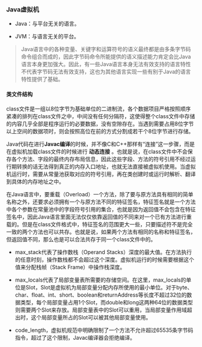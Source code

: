 ### Java虚拟机

- Java：与平台无关的语言。

- JVM：与语言无关的平台。

> Java语言中的各种变量、关键字和运算符号的语义最终都是由多条字节码命令组合而成的，因此字节码命令所能提供的语义描述能力肯定会比Java语言本身更加强大。因此，有一些Java语言本身无法有效支持的语言特性不代表字节码无法有效支持，这也为其他语言实现一些有别于Java的语言特性提供了基础。

#### 类文件结构

class文件是一组以8位字节为基础单位的二进制流，各个数据项目严格按照顺序紧凑的排列在class文件之中，中间没有任何分隔符，这使得整个class文件中存储的内容几乎全部是程序运行的必要数据，没有空隙存在。当遇到需要占用8位字节以上空间的数据项时，则会按照高位在前的方式分割成若干个8位字节进行存储。

Java代码在进行**Javac编译**的时候，并不像C和C++那样有“连接”这一步骤，而是在虚拟机加载class文件的时候进行 **动态连接** 。也就是说，在class文件中不会保存各个方法、字段的最终内存布局信息，因此这些字段、方法的符号引用不经过运行期转换的话无法得到真正的内存入口地址，也就无法直接被虚拟机使用。当虚拟机运行时，需要从常量池获取对应的符号引用，再在类创建时或运行时解析、翻译到具体的内存地址之中。

在Java语言中，要重载（Overload）一个方法，除了要与原方法具有相同的简单名称之外，还要求必须拥有一个与原方法不同的特征签名，特征签名就是一个方法中各个参数在常量池中的字段符号引用的集合，也就是因为返回值不会包含在特征签名中，因此Java语言里面无法仅仅依靠返回值的不同来对一个已有方法进行重载的。但是在class文件格式中，特征签名的范围更大一些，只要描述符不是完全一致的两个方法也可以共存。也就是说，如果两个方法有相同的名称和特征签名，但返回值不同，那么也是可以合法共存于同一个class文件中的。

- max_stack代表了操作数栈（Operand Stacks）深度的最大值。在方法执行的任意时刻，操作数栈都不会超过这个深度。虚拟机运行的时候需要根据这个值来分配栈帧（Stack Frame）中操作栈深度。

- max_locals代表了局部变量表所需要的存储空间。在这里，max_locals的单位是Slot，Slot是虚拟机为局部变量分配内存所使用的最小单位。对于byte、char、float、int、short、boolean和returnAddress等长度不超过32位的数据类型，每个局部变量占用1个Slot，而double和long这两种64位的数据类型则需要两个Slot来存放。局部变量表中的Slot可以重用，当局部变量作用域超出时，这个局部变量所占的Slot可以被其他局部变量使用。

- code_length，虚拟机规范中明确限制了一个方法不允许超过65535条字节码指令，超过了这个限制，Javac编译器会拒绝编译。 

